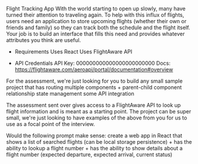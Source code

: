 Flight Tracking App 
With the world starting to open up slowly, many have turned their attention to traveling again. To help with this influx of flights, users need an application to store upcoming flights (whether their own or friends and family) so they can track both the schedule and the flight itself. Your job is to build an interface that fills this need and provides whatever attributes you think are useful.

- Requirements
Uses React
Uses FlightAware API

- API Credentials
API Key: 000000000000000000000000
Docs: https://flightaware.com/aeroapi/portal/documentation#overview

For the assessment, we're just looking for you to build any small sample project that has 
routing
multiple components + parent-child component relationship
state management
some API integration

The assessment sent over gives access to a FlightAware API to look up flight information and is meant as a starting point. The project can be super small, we're just looking to have examples of the above from you for us to use as a focal point of the interview.

Would the following prompt make sense: create a web app in React that shows a list of searched flights (can be local storage persistence) + has the ability to lookup a flight number + has the ability to show details about a flight number (expected departure, expected arrival, current status)